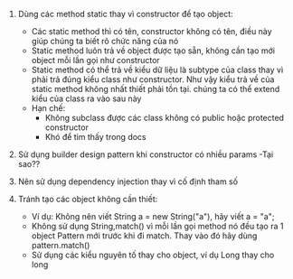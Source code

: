 1. Dùng các method static thay vì constructor để tạo object:
    - Các static method thì có tên, constructor không có tên, điều này giúp chúng ta biết rõ chức năng của nó
    - Static method luôn trả về object được tạo sẵn, không cần tạo mới object mỗi lần gọi như constructor
    - Static method có thể trả về kiểu dữ liệu là subtype của class thay vì phải trả đúng kiểu class như constructor. Như vậy kiểu trả về của static method không nhất thiết phải tồn tại. chúng ta có thể extend kiểu của class ra vào sau này
    - Hạn chế: 
        - Không subclass được các class không có public hoặc protected constructor
        - Khó để tìm thấy trong docs

2. Sử dụng builder design pattern khi constructor có nhiều params
    -Tại sao??
    
3. Nên sử dụng dependency injection thay vì cố định tham số
4. Tránh tạo các object không cần thiết:
    - Ví dụ: Không nên viết String a = new String("a"), hãy viết a = "a";
    - Không sử dụng String,match() vì mỗi lần gọi method nó đều tạo ra 1 object Pattern mới trước khi đi match. Thay vào đó hãy dùng pattern.match()
    - Sử dụng các kiểu nguyên tố thay cho object, ví dụ Long thay cho long